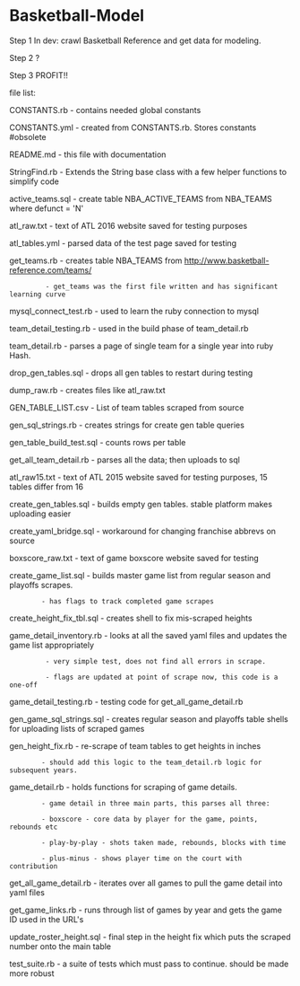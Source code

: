 # Basketball-Model

Step 1 In dev: crawl Basketball Reference and get data for modeling. 

Step 2 ?

Step 3 PROFIT!!



file list:

CONSTANTS.rb - contains needed global constants

CONSTANTS.yml - created from CONSTANTS.rb. Stores constants #obsolete

README.md - this file with documentation

StringFind.rb - Extends the String base class with a few helper functions to simplify code

active_teams.sql - create table NBA_ACTIVE_TEAMS from NBA_TEAMS where defunct = 'N'

atl_raw.txt - text of ATL 2016 website saved for testing purposes

atl_tables.yml - parsed data of the test page saved for testing

get_teams.rb - creates table NBA_TEAMS from http://www.basketball-reference.com/teams/

			 - get_teams was the first file written and has significant learning curve

mysql_connect_test.rb - used to learn the ruby connection to mysql

team_detail_testing.rb - used in the build phase of team_detail.rb

team_detail.rb - parses a page of single team for a single year into ruby Hash.



drop_gen_tables.sql - drops all gen tables to restart during testing

dump_raw.rb - creates files like atl_raw.txt

GEN_TABLE_LIST.csv - List of team tables scraped from source

gen_sql_strings.rb - creates strings for create gen table queries

gen_table_build_test.sql - counts rows per table

get_all_team_detail.rb - parses all the data; then uploads to sql

atl_raw15.txt - text of ATL 2015 website saved for testing purposes, 15 tables differ from 16

create_gen_tables.sql - builds empty gen tables. stable platform makes uploading easier

create_yaml_bridge.sql - workaround for changing franchise abbrevs on source

boxscore_raw.txt - text of game boxscore website saved for testing

create_game_list.sql - builds master game list from regular season and playoffs scrapes. 

			- has flags to track completed game scrapes
			
create_height_fix_tbl.sql - creates shell to fix mis-scraped heights

game_detail_inventory.rb - looks at all the saved yaml files and updates the game list appropriately

			 - very simple test, does not find all errors in scrape.
			 
			 - flags are updated at point of scrape now, this code is a one-off
			 
game_detail_testing.rb - testing code for get_all_game_detail.rb

gen_game_sql_strings.sql - creates regular season and playoffs table shells for uploading lists of scraped games

gen_height_fix.rb - re-scrape of team tables to get heights in inches
			
			- should add this logic to the team_detail.rb logic for subsequent years.
			
game_detail.rb - holds functions for scraping of game details.

			- game detail in three main parts, this parses all three:
			
			- boxscore - core data by player for the game, points, rebounds etc
			
			- play-by-play - shots taken made, rebounds, blocks with time
			
			- plus-minus - shows player time on the court with contribution

get_all_game_detail.rb - iterates over all games to pull the game detail into yaml files

get_game_links.rb - runs through list of games by year and gets the game ID used in the URL's

update_roster_height.sql - final step in the height fix which puts the scraped number onto the main table

test_suite.rb - a suite of tests which must pass to continue. should be made more robust